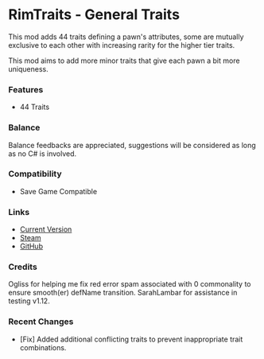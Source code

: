 # RimTraits - General Traits

This mod adds 44 traits defining a pawn's attributes, some are mutually exclusive to each other with increasing rarity for the higher tier traits.

This mod aims to add more minor traits that give each pawn a bit more uniqueness.

### Features

- 44 Traits

### Balance

Balance feedbacks are appreciated, suggestions will be considered as long as no C# is involved.

### Compatibility

- Save Game Compatible

### Links

- [Current Version](https://github.com/Sierra0001/RimTraits---General-Traits/releases/tag/v1.15.2)
- [Steam](https://steamcommunity.com/sharedfiles/filedetails/?id=2206957172)
- [GitHub](https://github.com/Sierra0001/RimTraits---General-Traits)

### Credits

Ogliss for helping me fix red error spam associated with 0 commonality to ensure smooth(er) defName transition.
SarahLambar for assistance in testing v1.12.

### Recent Changes

- [Fix] Added additional conflicting traits to prevent inappropriate trait combinations.